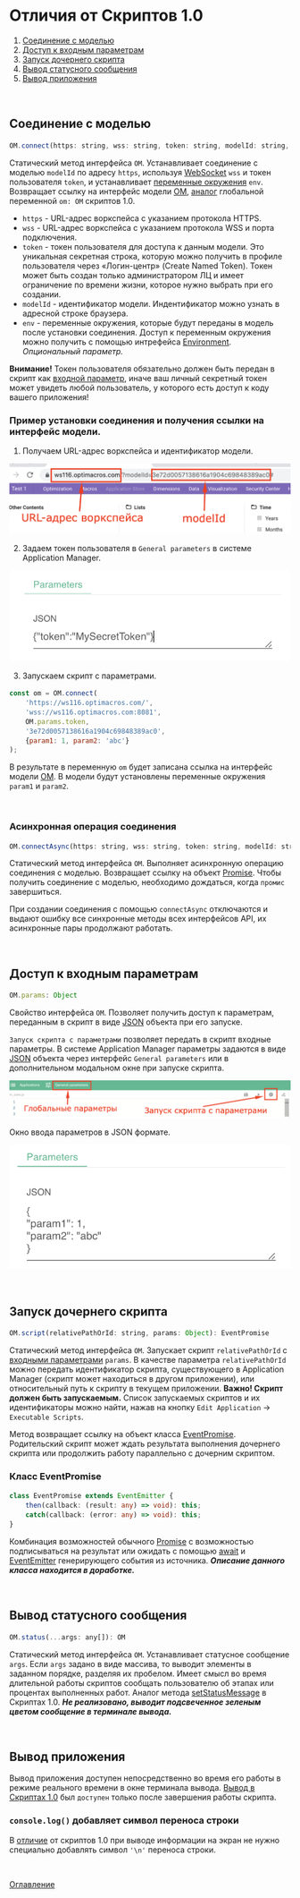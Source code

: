 # Отличия от Скриптов 1.0

1. [Соединение с моделью](#modelConnect)
1. [Доступ к входным параметрам](#params)
1. [Запуск дочернего скрипта](#runScript)
1. [Вывод статусного сообщения](#status)
1. [Вывод приложения](#asyncOutput)

&nbsp;

## Соединение с моделью<a name="modelConnect"></a>

```js
OM.connect(https: string, wss: string, token: string, modelId: string, env?: Object): OM
```
Статический метод интерфейса `OM`. Устанавливает соединение с моделью `modelId` по адресу `https`, используя [WebSocket](https://ru.wikipedia.org/wiki/WebSocket) `wss` и токен пользователя `token`, и устанавливает [переменные окружения](https://ru.wikipedia.org/wiki/%D0%9F%D0%B5%D1%80%D0%B5%D0%BC%D0%B5%D0%BD%D0%BD%D0%B0%D1%8F_%D1%81%D1%80%D0%B5%D0%B4%D1%8B) `env`. Возвращает ссылку на интерфейс модели [OM](./API/API.md#OM), [аналог](https://github.com/optimacros/scripts_documentation/blob/main/appendix/constraints.md#singleModel) глобальной переменной `om: OM` скриптов 1.0.

- `https` - URL-адрес воркспейса с указанием протокола HTTPS.
- `wss` - URL-адрес воркспейса с указанием протокола WSS и порта подключения.
- `token` - токен пользователя для доступа к данным модели. Это уникальная секретная строка, которую можно получить в профиле пользователя через «Логин-центр» (Create Named Token). Токен может быть создан только администратором ЛЦ и имеет ограничение по времени жизни, которое нужно выбрать при его создании.
- `modelId` - идентификатор модели. Индентификатор можно узнать в адресной строке браузера.
- `env` - переменные окружения, которые будут переданы в модель после установки соединения. Доступ к переменным окружения можно получить с помощью интрефейса [Environment](./API/env.md#Environment). *Опциональный параметр.*

**Внимание!** Токен пользователя обязательно должен быть передан в скрипт как [входной параметр](#params), иначе ваш личный секретный токен может увидеть любой пользователь, у которого есть доступ к коду вашего приложения!

### Пример установки соединения и получения ссылки на интерфейс модели.

1. Получаем URL-адрес воркспейса и идентификатор модели.

![URL-адрес и modelId](./pic/modelId.png)

2. Задаем токен пользователя в `General parameters` в системе Application Manager.

![Secret Token](./pic/secretToken.png)

3. Запускаем скрипт с параметрами.

```js
const om = OM.connect(
    'https://ws116.optimacros.com/',
    'wss://ws116.optimacros.com:8081',
    OM.params.token,
    '3e72d0057138616a1904c69848389ac0',
    {param1: 1, param2: 'abc'}
);
```
В результате в переменную `om` будет записана ссылка на интерфейс модели [OM](./API/API.md#OM). В модели будут установлены переменные окружения `param1` и `param2`.

&nbsp;

### Асинхронная операция соединения <a name="connectAsync"></a>

```js
OM.connectAsync(https: string, wss: string, token: string, modelId: string, env?: Object): Promise<OM>
```
Статический метод интерфейса `OM`. Выполняет асинхронную операцию соединения с моделью. Возвращает ссылку на объект [Promise](https://developer.mozilla.org/ru/docs/Web/JavaScript/Reference/Global_Objects/Promise). Чтобы получить соединение с моделью, необходимо дождаться, когда `промис` завершиться. 

При создании соединения с помощью `connectAsync` отключаются и выдают ошибку все синхронные методы всех интерфейсов API, их асинхронные пары продолжают работать.

&nbsp;

## Доступ к входным параметрам<a name="params"></a>

```js
OM.params: Object
```
Свойство интерфейса `OM`. Позволяет получить доступ к параметрам, переданным в скрипт в виде [JSON](https://habr.com/ru/post/554274/) объекта при его запуске.

`Запуск скрипта с параметрами` позволяет передать в скрипт входные параметры. В системе Application Manager параметры задаются в виде [JSON](https://habr.com/ru/post/554274/) объекта через интерфейс `General parameters` или в дополнительном модальном окне при запуске скрипта.

![Script parameters](./pic/scriptParameters.png)

Окно ввода параметров в JSON формате.

![JSON parameters](./pic/jsonParameters.png)

&nbsp;

## Запуск дочернего скрипта<a name="runScript"></a>

```js
OM.script(relativePathOrId: string, params: Object): EventPromise
```
Статический метод интерфейса `OM`. Запускает скрипт `relativePathOrId` с [входными параметрами](#params) `params`. В качестве параметра `relativePathOrId` можно передать идентификатор скрипта, существующего в Application Manager (скрипт может находиться в другом приложении), или относительный путь к скрипту в текущем приложении. **Важно! Скрипт должен быть запускаемым.** Список запускаемых скриптов и их идентификаторы можно найти, нажав на кнопку `Edit Application` -> `Executable Scripts`.

Метод возвращает ссылку на объект класса [EventPromise](#EventPromise). Родительский скрипт может ждать результата выполнения дочернего скрипта или продолжить работу параллельно с дочерним скриптом.

### Класс EventPromise<a name="EventPromise"></a>
```ts
class EventPromise extends EventEmitter {
    then(callback: (result: any) => void): this;
    catch(callback: (error: any) => void): this;
}
```
Комбинация возможностей обычного [Promise](https://developer.mozilla.org/ru/docs/Web/JavaScript/Reference/Global_Objects/Promise) с возможностью подписываться на результат или ожидать с помощью [await](https://developer.mozilla.org/ru/docs/Web/JavaScript/Reference/Operators/await) и [EventEmitter](https://nodejsdev.ru/doc/event-emitter/#eventemitter) генерирующего события из источника. ***Описание данного класса находится в доработке.***

&nbsp;

## Вывод статусного сообщения<a name="status"></a>

```js
OM.status(...args: any[]): OM
```
Статический метод интерфейса `OM`. Устанавливает статусное сообщение `args`. Если `args` задано в виде массива, то выводит элементы в заданном порядке, разделяя их пробелом. Имеет смысл во время длительной работы скриптов сообщать пользователю об этапах или процентах выполненных работ. Аналог метода [setStatusMessage](https://github.com/optimacros/scripts_documentation/blob/main/API/common.md#RequestManager.setStatusMessage) в Скриптах 1.0. ***Не реализовано, выводит подсвеченное зеленым цветом сообщение в терминале вывода.***

&nbsp;

## Вывод приложения<a name="asyncOutput"></a>

Вывод приложения доступен непосредственно во время его работы в режиме реального времени в окне терминала вывода. [Вывод в Скриптах 1.0](https://github.com/optimacros/scripts_documentation/blob/main/appendix/constraints.md#syncOutput) был `доступен` только после завершения работы скрипта.

### `console.log()` добавляет символ переноса строки<a name="lineBreak"></a>

В [отличие](https://github.com/optimacros/scripts_documentation/blob/main/appendix/constraints.md#noLineBreak) от скриптов 1.0 при выводе информации на экран не нужно специально добавлять символ `'\n'` переноса строки.

&nbsp;

[Оглавление](./README.md)
